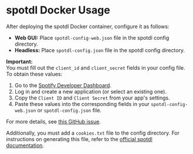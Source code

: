 # spotdl Docker Usage

After deploying the spotdl Docker container, configure it as follows:

- **Web GUI:** Place `spotdl-config-web.json` file in the spotdl config directory.
- **Headless:** Place `spotdl-config.json` file in the spotdl config directory.

**Important:**  
You must fill out the `client_id` and `client_secret` fields in your config file.  
To obtain these values:

1. Go to the [Spotify Developer Dashboard](https://developer.spotify.com/dashboard/applications).
2. Log in and create a new application (or select an existing one).
3. Copy the `Client ID` and `Client Secret` from your app's settings.
4. Paste these values into the corresponding fields in your `spotdl-config-web.json` or `spotdl-config.json` file.

For more details, see [this GitHub issue](https://github.com/spotDL/spotify-downloader/issues/2142).

Additionally, you must add a `cookies.txt` file to the config directory. For instructions on generating this file, refer to the [official spotdl documentation](https://spotdl.readthedocs.io/en/latest/usage/#youtube-music-premium).

